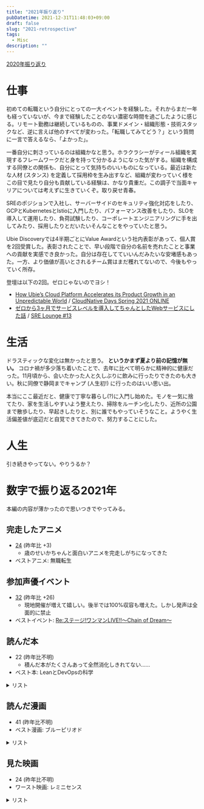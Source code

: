 ```yaml
---
title: "2021年振り返り"
pubDatetime: 2021-12-31T11:48:03+09:00
draft: false
slug: "2021-retrospective"
tags:
  - Misc
description: ""
---
```


[2020年振り返り](/blog/2020/12/31/2020-retrospective)

# 仕事

初めての転職という自分にとっての一大イベントを経験した。それからまだ一年も経っていないが、今まで経験したことのない濃密な時間を過ごしたように感じる。リモート勤務は継続しているものの、事業ドメイン・組織形態・技術スタックなど、逆に言えば他のすべてが変わった。「転職してみてどう？」という質問に一言で答えるなら、「よかった」。

<!--more-->

一番自分に刺さっているのは組織かなと思う。ホラクラシーがティール組織を実現するフレームワークだと身を持って分かるようになった気がする。組織を構成する同僚との関係も、自分にとって気持ちのいいものになっている。最近は新たな人材 (スタンス) を定義して採用枠を生み出すなど、組織が変わっていく様をこの目で見たり自分も貢献している経験は、かなり貴重だ。この調子で当面キャリアについては考えずに生きていくぞ。取り戻せ青春。

SREのポジションで入社し、サーバーサイドのセキュリティ強化対応をしたり、GCPとKubernetesとIstioに入門したり、パフォーマンス改善をしたり、SLOを導入して運用したり、負荷試験したり、コーポレートエンジニアリングに手を出してみたり、採用したりとだいたいそんなことをやっていたと思う。

Ubie Discoveryでは4半期ごとにValue Awardという社内表彰があって、個人賞を2回受賞した。表彰されたことで、早い段階で自分の名前を売れたことと事業への貢献を実感でき良かった。自分は存在してていいんだみたいな安堵感もあった。一方、より価値が高いとされるチーム賞はまだ穫れてないので、今後もやっていく所存。

登壇は以下の2回。ゼロじゃないのでヨシ！

- [How Ubie’s Cloud Platform Accelerates its Product Growth in an Unpredictable World](https://event.cloudnativedays.jp/cndo2021/talks/741) / [CloudNative Days Spring 2021 ONLINE](https://event.cloudnativedays.jp/cndo2021)
- [ゼロから3ヶ月でサービスレベルを導入してちゃんとしたWebサービスにした話](https://speakerdeck.com/itkq/sre-lounge-number-13-service-level-at-ubie) / [SRE Lounge #13](https://sre-lounge.connpass.com/event/227250/)

# 生活

ドラスティックな変化は無かったと思う。 **というかまず夏より前の記憶が無い。** コロナ禍が多少落ち着いたことで、去年に比べて明らかに精神的に健康だった。11月頃から、会いたかった人と久しぶりに飲みに行ったりできたのも大きい。秋に同僚で静岡までキャンプ (人生初!) に行ったのはいい思い出。

本当にここ最近だと、健康で丁寧な暮らし(?)に入門し始めた。モノを一気に捨てたり、家を生活しやすいよう整えたり、掃除をルーチン化したり、近所の公園まで散歩したり、早起きしたりと、別に誰でもやっていそうなこと。ようやく生活偏差値が底辺だと自覚できてきたので、努力することにした。

# 人生

引き続きやってない。やりうるか？

# 数字で振り返る2021年

本編の内容が薄かったので思いつきでやってみる。

## 完走したアニメ

- [24](https://annict.com/@itkq/watched) (昨年比 +3)
  - 歳のせいかちゃんと面白いアニメを完走しがちになってきた
- ベストアニメ: 無職転生

## 参加声優イベント

- [32](https://www.eventernote.com/users/itkq/events/?year=2021) (昨年比 +26)
  - 現地開催が増えて嬉しい。後半では100%収容も増えた。しかし発声は全面的に禁止
- ベストイベント: [Re:ステージ!ワンマンLIVE!!〜Chain of Dream〜](https://itkq.hatenablog.com/entry/2021/04/19/002755)

## 読んだ本

- 22 (昨年比不明)
  - 積んだ本がたくさんあって全然消化しきれてない……
- ベスト本: LeanとDevOpsの科学

<details><summary>リスト</summary><div>
<ul>
<li>ぼくはイエローでホワイトで、ちょっとブルー</li>
<li>イラストでわかるDockerとKubernetes Software Design plus</li>
<li>How Google Works (日本経済新聞出版)</li>
<li>Measure What Matters（メジャー・ホワット・マターズ） 伝説のベンチャー投資家がGoogleに教えた成功手法 OKR (日本経済新聞出版)</li>
<li>LeanとDevOpsの科学［Accelerate］ テクノロジーの戦略的活用が組織変革を加速する impress top gearシリーズ</li>
<li>計算する生命</li>
<li>Web配信の技術―HTTPキャッシュ・リバースプロキシ・CDNを活用する</li>
<li>人の健康は腸内細菌で決まる　-善玉菌と悪玉菌を科学する― 知りたい!サイエンス</li>
<li>NO RULES(ノー・ルールズ) 世界一「自由」な会社、NETFLIX (日本経済新聞出版)</li>
<li>ライト、ついてますか　問題発見の人間学</li>
<li>［改訂新版］プログラマのための文字コード技術入門 WEB+DB PRESS plus</li>
<li>OSSライセンスを正しく理解するための本</li>
<li>シャインポスト　ねえ知ってた？　私を絶対アイドルにするための、ごく普通で当たり前な、とびっきりの魔法 (電撃文庫)</li>
<li>負けヒロインが多すぎる！ (ガガガ文庫)</li>
<li>負けヒロインが多すぎる！２ (ガガガ文庫)</li>
<li>チームトポロジー　価値あるソフトウェアをすばやく届ける適応型組織設計</li>
<li>ホラクラシーの光と影 DIAMOND ハーバード・ビジネス・レビュー論文</li>
<li>ティール組織 ― マネジメントの常識を覆す次世代型組織の出現</li>
<li>ユニコーン企業のひみつ</li>
<li>SREの探求</li>
<li>Chaos Engineering</li>
<li>97 Things Every SRE Should Know</li>
</ul>
</div></details>

## 読んだ漫画

- 41 (昨年比不明)
- ベスト漫画: ブルーピリオド

<details><summary>リスト</summary><div>
<ul>
<li>推しが武道館いってくれたら死ぬ(7)【電子限定特典ペーパー付き】 (RYU COMICS)</li>
<li>推しが武道館いってくれたら死ぬ(8)【電子限定特典ペーパー付き】 (RYU COMICS)</li>
<li>往生際の意味を知れ！（１） (ビッグコミックス)</li>
<li>往生際の意味を知れ！（２） (ビッグコミックス)</li>
<li>往生際の意味を知れ！（３） (ビッグコミックス)</li>
<li>往生際の意味を知れ！（４） (ビッグコミックス)</li>
<li>比羅坂日菜子がエロかわいいことを俺だけが知っている。（１） (電撃コミックスNEXT)</li>
<li>比羅坂日菜子がエロかわいいことを俺だけが知っている。（２） (電撃コミックスNEXT)</li>
<li>比羅坂日菜子がエロかわいいことを俺だけが知っている。（３） (電撃コミックスNEXT)</li>
<li>比羅坂日菜子がエロかわいいことを俺だけが知っている。（４） (電撃コミックスNEXT)</li>
<li>葬送のフリーレン（１） (少年サンデーコミックス)</li>
<li>葬送のフリーレン（３） (少年サンデーコミックス)</li>
<li>葬送のフリーレン（２） (少年サンデーコミックス)</li>
<li>葬送のフリーレン（４） (少年サンデーコミックス)</li>
<li>葬送のフリーレン（５） (少年サンデーコミックス)</li>
<li>葬送のフリーレン（６） (少年サンデーコミックス)</li>
<li>ひげを剃る。そして女子高生を拾う。　（１） (角川コミックス・エース)</li>
<li>ひげを剃る。そして女子高生を拾う。　（２） (角川コミックス・エース)</li>
<li>ひげを剃る。そして女子高生を拾う。　（３） (角川コミックス・エース)</li>
<li>ひげを剃る。そして女子高生を拾う。　（４） (角川コミックス・エース)</li>
<li>ひげを剃る。そして女子高生を拾う。　（５） (角川コミックス・エース)</li>
<li>ひげを剃る。そして女子高生を拾う。　（６） (角川コミックス・エース)</li>
<li>少年のアビス 1 (ヤングジャンプコミックスDIGITAL)</li>
<li>少年のアビス 2 (ヤングジャンプコミックスDIGITAL)</li>
<li>少年のアビス 3 (ヤングジャンプコミックスDIGITAL)</li>
<li>少年のアビス 5 (ヤングジャンプコミックスDIGITAL)</li>
<li>少年のアビス 4 (ヤングジャンプコミックスDIGITAL)</li>
<li>少年のアビス 6 (ヤングジャンプコミックスDIGITAL)</li>
<li>少年のアビス 7 (ヤングジャンプコミックスDIGITAL)</li>
<li>ブルーピリオド（１） (アフタヌーンコミックス)</li>
<li>ブルーピリオド（２） (アフタヌーンコミックス)</li>
<li>ブルーピリオド（３） (アフタヌーンコミックス)</li>
<li>ブルーピリオド（４） (アフタヌーンコミックス)</li>
<li>ブルーピリオド（５） (アフタヌーンコミックス)</li>
<li>ブルーピリオド（６） (アフタヌーンコミックス)</li>
<li>ブルーピリオド（７） (アフタヌーンコミックス)</li>
<li>ブルーピリオド（８） (アフタヌーンコミックス)</li>
<li>ブルーピリオド（９） (アフタヌーンコミックス)</li>
<li>ブルーピリオド（１０） (アフタヌーンコミックス)</li>
<li>ブルーピリオド（１１） (アフタヌーンコミックス)</li>
<li>がんばれ同期ちゃん 1【特典イラスト付き】 がんばれ同期ちゃん【特典イラスト付き】 (MeDu COMICS)</li>
</ul>
</div></details>

## 見た映画

- 24 (昨年比不明)
- ワースト映画: レミニセンス

<details><summary>リスト</summary><div>
<ul>
<li>劇場版　呪術廻戦０</li>
<li>マトリックス レザレクションズ</li>
<li>マトリックス レボリューションズ</li>
<li>マトリックス リローデッド</li>
<li>マトリックス</li>
<li>ボヘミアン・ラプソディ</li>
<li>マイ・インターン</li>
<li>プリンセス・プリンシパル　Crown Handler　第2章</li>
<li>レミニセンス</li>
<li>TIME/タイム</li>
<li>トータル・リコール</li>
<li>インセプション</li>
<li>TENET テネット</li>
<li>劇場版　少女☆歌劇　レヴュースタァライト</li>
<li>スパイダーマン: ファー・フロム・ホーム</li>
<li>Tokyo 7th シスターズ -僕らは青空になる-</li>
<li>シン・エヴァンゲリオン劇場版</li>
<li>Tokyo 7th シスターズ -僕らは青空になる-</li>
<li>プリンセス・プリンシパル　Crown Handler　第1章</li>
<li>ダークナイト ライジング</li>
<li>バットマン フォーエヴァー</li>
<li>バットマン ビギンズ</li>
<li>ダークナイト</li>
<li>パラサイト 半地下の家族</li>
</ul>
</div></details>
